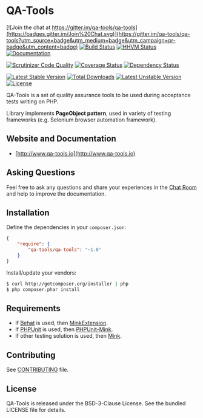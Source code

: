 # QA-Tools

[![Join the chat at https://gitter.im/qa-tools/qa-tools](https://badges.gitter.im/Join%20Chat.svg)](https://gitter.im/qa-tools/qa-tools?utm_source=badge&utm_medium=badge&utm_campaign=pr-badge&utm_content=badge)
[![Build Status](https://travis-ci.org/qa-tools/qa-tools.svg?branch=master)](https://travis-ci.org/qa-tools/qa-tools)
[![HHVM Status](http://hhvm.h4cc.de/badge/qa-tools/qa-tools.svg)](http://hhvm.h4cc.de/package/qa-tools/qa-tools)
[![Documentation](https://readthedocs.org/projects/qa-tools/badge/?version=latest)](http://docs.qa-tools.io/en/latest/)

[![Scrutinizer Code Quality](https://scrutinizer-ci.com/g/qa-tools/qa-tools/badges/quality-score.png?b=master)](https://scrutinizer-ci.com/g/qa-tools/qa-tools/?branch=master)
[![Coverage Status](https://img.shields.io/coveralls/qa-tools/qa-tools.svg)](https://coveralls.io/r/qa-tools/qa-tools)
[![Dependency Status](https://www.versioneye.com/user/projects/53e1e5d1ebe4a1b38d00000a/badge.svg?style=flat)](https://www.versioneye.com/user/projects/53e1e5d1ebe4a1b38d00000a)

[![Latest Stable Version](https://poser.pugx.org/qa-tools/qa-tools/v/stable.png)](https://packagist.org/packages/qa-tools/qa-tools)
[![Total Downloads](https://poser.pugx.org/qa-tools/qa-tools/downloads.png)](https://packagist.org/packages/qa-tools/qa-tools)
[![Latest Unstable Version](https://poser.pugx.org/qa-tools/qa-tools/v/unstable.svg)](https://packagist.org/packages/qa-tools/qa-tools)
[![License](https://poser.pugx.org/qa-tools/qa-tools/license.svg)](https://packagist.org/packages/qa-tools/qa-tools)

QA-Tools is a set of quality assurance tools to be used during acceptance tests writing on PHP.

Library implements __PageObject pattern__, used in variety of testing frameworks (e.g. Selenium browser automation framework).

## Website and Documentation

* [http://www.qa-tools.io](http://www.qa-tools.io)

## Asking Questions

Feel free to ask any questions and share your experiences in the [Chat Room](https://gitter.im/qa-tools/qa-tools) and help to improve the documentation.

## Installation

Define the dependencies in your ```composer.json```:

```json
{
	"require": {
		"qa-tools/qa-tools": "~1.0"
	}
}
```

Install/update your vendors:

```bash
$ curl http://getcomposer.org/installer | php
$ php composer.phar install
```

## Requirements

* If [Behat](https://github.com/Behat/Behat) is used, then [MinkExtension](https://github.com/Behat/MinkExtension).
* If [PHPUnit](https://github.com/sebastianbergmann/phpunit) is used, then [PHPUnit-Mink](https://github.com/minkphp/phpunit-mink).
* If other testing solution is used, then [Mink](https://github.com/minkphp/Mink).

## Contributing

See [CONTRIBUTING](CONTRIBUTING.md) file.

## License

QA-Tools is released under the BSD-3-Clause License. See the bundled LICENSE file for details.
